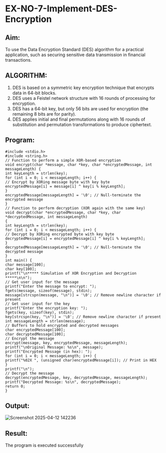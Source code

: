 # EX-NO-7-Implement-DES-Encryption

## Aim:

To use the Data Encryption Standard (DES) algorithm for a practical application, such as securing sensitive data transmission in financial transactions.

## ALGORITHM:

1. DES is based on a symmetric key encryption technique that encrypts data in 64-bit blocks.
2. DES uses a Feistel network structure with 16 rounds of processing for encryption.
3. DES has a 64-bit key, but only 56 bits are used for encryption (the remaining 8 bits are for parity).
4. DES applies initial and final permutations along with 16 rounds of substitution and permutation transformations to produce ciphertext.

## Program:
```
#include <stdio.h>
#include <string.h>
// Function to perform a simple XOR-based encryption
void encrypt(char *message, char *key, char *encryptedMessage, int messageLength) {
int keyLength = strlen(key);
for (int i = 0; i < messageLength; i++) {
// Encrypt by XORing message byte with key byte
encryptedMessage[i] = message[i] ^ key[i % keyLength];
}
encryptedMessage[messageLength] = '\0'; // Null-terminate the encrypted message
}
// Function to perform decryption (XOR again with the same key)
void decrypt(char *encryptedMessage, char *key, char *decryptedMessage, int messageLength)
{
int keyLength = strlen(key);
for (int i = 0; i < messageLength; i++) {
// Decrypt by XORing encrypted byte with key byte
decryptedMessage[i] = encryptedMessage[i] ^ key[i % keyLength];
}
decryptedMessage[messageLength] = '\0'; // Null-terminate the decrypted message
}
int main() {
char message[100];
char key[100];
printf("\n***** Simulation of XOR Encryption and Decryption *****\n\n");
// Get user input for the message
printf("Enter the message to encrypt: ");
fgets(message, sizeof(message), stdin);
message[strcspn(message, "\n")] = '\0'; // Remove newline character if present
// Get user input for the key
printf("Enter the encryption key: ");
fgets(key, sizeof(key), stdin);
key[strcspn(key, "\n")] = '\0'; // Remove newline character if present
int messageLength = strlen(message);
// Buffers to hold encrypted and decrypted messages
char encryptedMessage[100];
char decryptedMessage[100];
// Encrypt the message
encrypt(message, key, encryptedMessage, messageLength);
printf("\nOriginal Message: %s\n", message);
printf("Encrypted Message (in hex): ");
for (int i = 0; i < messageLength; i++) {
printf("%02X ", (unsigned char)encryptedMessage[i]); // Print in HEX
}
printf("\n");
// Decrypt the message
decrypt(encryptedMessage, key, decryptedMessage, messageLength);
printf("Decrypted Message: %s\n", decryptedMessage);
return 0;
}
```



## Output:
![Screenshot 2025-04-12 142236](https://github.com/user-attachments/assets/9e731353-1d08-4bca-9675-247e6955b889)



## Result:
The program is executed successfully

